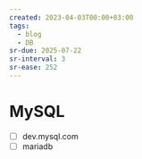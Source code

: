 ```yaml
---
created: 2023-04-03T00:00+03:00
tags:
  - blog
  - DB
sr-due: 2025-07-22
sr-interval: 3
sr-ease: 252
---
```


# MySQL

- [ ] dev.mysql.com
- [ ] mariadb
